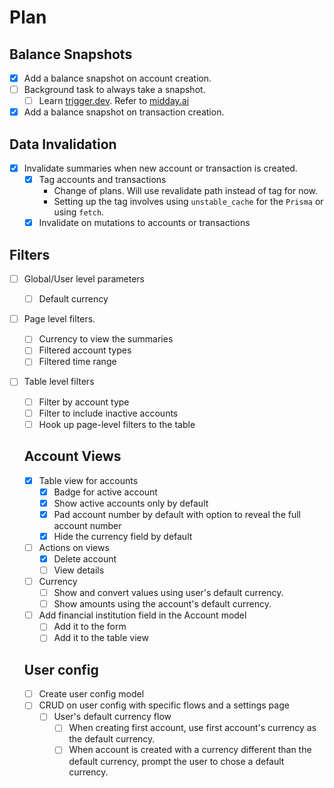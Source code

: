 # Plan

## Balance Snapshots

- [x] Add a balance snapshot on account creation.
- [ ] Background task to always take a snapshot.
  - [ ] Learn [trigger.dev](https://trigger.dev). Refer to [midday.ai](https://github.com/midday-ai/midday)
- [x] Add a balance snapshot on transaction creation.

## Data Invalidation

- [x] Invalidate summaries when new account or transaction is created.
  - [x] Tag accounts and transactions
    - Change of plans. Will use revalidate path instead of tag for now.
    - Setting up the tag involves using `unstable_cache` for the `Prisma`
    or using `fetch`.
  - [x] Invalidate on mutations to accounts or transactions

## Filters

- [ ] Global/User level parameters
  - [ ] Default currency
- [ ] Page level filters.
  - [ ] Currency to view the summaries
  - [ ] Filtered account types
  - [ ] Filtered time range
- [ ] Table level filters
  - [ ] Filter by account type
  - [ ] Filter to include inactive accounts
  - [ ] Hook up page-level filters to the table

  ## Account Views

  - [x] Table view for accounts
    - [x] Badge for active account
    - [x] Show active accounts only by default
    - [x] Pad account number by default with option to reveal the full account number
    - [x] Hide the currency field by default
  - [ ] Actions on views
    - [x] Delete account
    - [ ] View details
  - [ ] Currency
    - [ ] Show and convert values using user's default currency.
    - [ ] Show amounts using the account's default currency.
  - [ ] Add financial institution field in the Account model
    - [ ] Add it to the form
    - [ ] Add it to the table view

  ## User config

  - [ ] Create user config model
  - [ ] CRUD on user config with specific flows and a settings page
    - [ ] User's default currency flow
      - [ ] When creating first account, use first account's currency as
      the default currency.
      - [ ] When account is created with a currency different than the default currency,
      prompt the user to chose a default currency.

